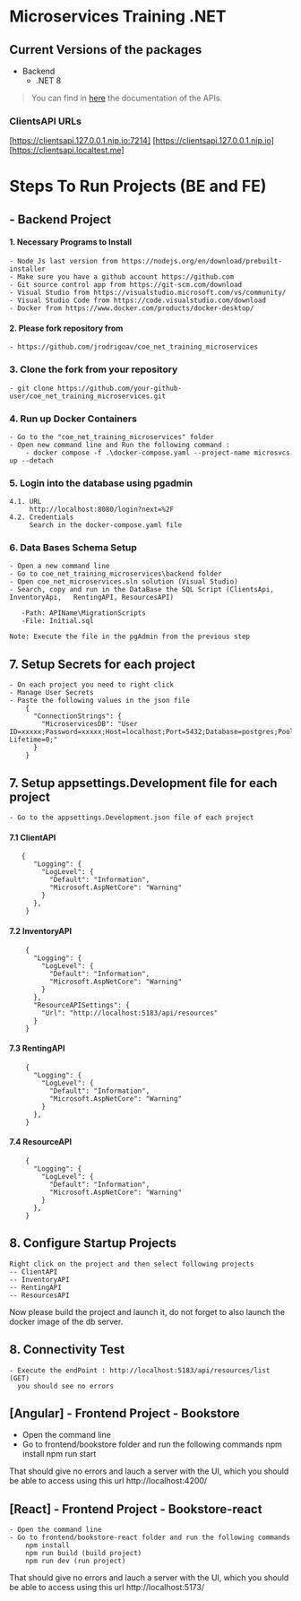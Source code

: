 # Microservices Training .NET

## Current Versions of the packages
- Backend
    - .NET 8

> You can find in [here](_docs/api.md) the documentation of the APIs.

### ClientsAPI URLs
[https://clientsapi.127.0.0.1.nip.io:7214]
[https://clientsapi.127.0.0.1.nip.io]
[https://clientsapi.localtest.me]

# Steps To Run Projects (BE and FE)
## - Backend Project 

#### 1. Necessary Programs to Install  
    - Node Js last version from https://nodejs.org/en/download/prebuilt-installer
    - Make sure you have a github account https://github.com
    - Git source control app from https://git-scm.com/download
    - Visual Studio from https://visualstudio.microsoft.com/vs/community/
    - Visual Studio Code from https://code.visualstudio.com/download
    - Docker from https://www.docker.com/products/docker-desktop/

#### 2. Please fork repository from
    - https://github.com/jrodrigoav/coe_net_training_microservices
    
### 3. Clone the fork from your repository
    - git clone https://github.com/your-github-user/coe_net_training_microservices.git

### 4. Run up Docker Containers 
    - Go to the "coe_net_training_microservices" folder
    - Open new command line and Run the following command : 
        - docker compose -f .\docker-compose.yaml --project-name microsvcs up --detach  
        
### 5. Login into the database using pgadmin 
    4.1. URL
         http://localhost:8080/login?next=%2F
    4.2. Credentials 
         Search in the docker-compose.yaml file

### 6. Data Bases Schema Setup  
    - Open a new command line 
    - Go to coe_net_training_microservices\backend folder 
    - Open coe_net_microservices.sln solution (Visual Studio)
    - Search, copy and run in the DataBase the SQL Script (ClientsApi, InventoryApi,   RentingAPI, ResourcesAPI)
    
       -Path: APIName\MigrationScripts
       -File: Initial.sql
       
    Note: Execute the file in the pgAdmin from the previous step 

## 7. Setup Secrets for each project
    - On each project you need to right click 
    - Manage User Secrets 
    - Paste the following values in the json file 
        {
          "ConnectionStrings": {
            "MicroservicesDB": "User ID=xxxxx;Password=xxxxx;Host=localhost;Port=5432;Database=postgres;Pooling=true;Connection Lifetime=0;"
          }
        }
    
## 7. Setup appsettings.Development file for each project
    - Go to the appsettings.Development.json file of each project
    
#### 7.1 ClientAPI 
       {
          "Logging": {
            "LogLevel": {
              "Default": "Information",
              "Microsoft.AspNetCore": "Warning"
            }
          },
        }
#### 7.2 InventoryAPI
        {
          "Logging": {
            "LogLevel": {
              "Default": "Information",
              "Microsoft.AspNetCore": "Warning"
            }
          },
          "ResourceAPISettings": {
            "Url": "http://localhost:5183/api/resources"
          }
        }
#### 7.3 RentingAPI
        {
          "Logging": {
            "LogLevel": {
              "Default": "Information",
              "Microsoft.AspNetCore": "Warning"
            }
          },
        }
#### 7.4 ResourceAPI 
        {
          "Logging": {
            "LogLevel": {
              "Default": "Information",
              "Microsoft.AspNetCore": "Warning"
            }
          },
        }
        
## 8. Configure Startup Projects 

    Right click on the project and then select following projects
    -- ClientAPI
    -- InventoryAPI
    -- RentingAPI
    -- ResourcesAPI

Now please build the project and launch it, do not forget to also launch the docker image of the db server.

## 8. Connectivity Test 
    - Execute the endPoint : http://localhost:5183/api/resources/list (GET)
      you should see no errors

## [Angular] - Frontend Project - Bookstore
  - Open the command line 
  - Go to frontend/bookstore folder and run the following commands
        npm install
        npm run start

That should give no errors and lauch a server with the UI, which you should be able to access using this url http://localhost:4200/

## [React] - Frontend Project - Bookstore-react
    - Open the command line
    - Go to frontend/bookstore-react folder and run the following commands
        npm install
        npm run build (build project)
        npm run dev (run project)

That should give no errors and lauch a server with the UI, which you should be able to access using this url http://localhost:5173/
